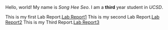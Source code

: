 
 Hello, world!
 My name is *Song Hee Seo*. 
 I am a **third** year student in *UCSD*.

This is my first Lab Report.[Lab Report1](https://songglory2022.github.io/cse15l-lab-reports/lab-report-1-week-0.html)
This is my second Lab Report.[Lab Report2](https://github.com/songglory2022/cse15l-lab-reports/blob/main/Lab%20Report2.md)
This is my Third Report.[Lab Report3](https://github.com/songglory2022/cse15l-lab-reports/blob/main/index2.html)
